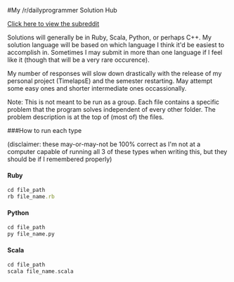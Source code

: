#My /r/dailyprogrammer Solution Hub

[Click here to view the subreddit](https://dailyprogrammer.reddit.com)

Solutions will generally be in Ruby, Scala, Python, or perhaps C++. My solution language will be based on which language I think it'd be easiest to accomplish in. Sometimes I may submit in more than one language if I feel like it (though that will be a very rare occurence).

My number of responses will slow down drastically with the release of my personal project (TimelapsE) and the semester restarting. May attempt some easy ones and shorter intermediate ones occassionally.

Note: This is not meant to be run as a group. Each file contains a specific problem that the program solves independent of every other folder. The problem description is at the top of (most of) the files. 

###How to run each type

(disclaimer: these may-or-may-not be 100% correct as I'm not at a computer capable of running all 3 of these types when writing this, but they should be if I remembered properly)

#### Ruby
```ruby
cd file_path
rb file_name.rb
```

#### Python
```python
cd file_path
py file_name.py
```

#### Scala
```scala
cd file_path
scala file_name.scala
```
